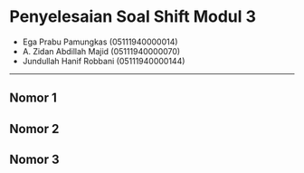 # Penyelesaian Soal Shift Modul 3

- Ega Prabu Pamungkas (05111940000014)
- A. Zidan Abdillah Majid (05111940000070)
- Jundullah Hanif Robbani (05111940000144)

-------------------------------------------
## Nomor 1
## Nomor 2
## Nomor 3
